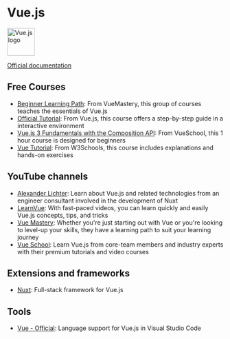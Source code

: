 # Vue.js

<img src="https://upload.wikimedia.org/wikipedia/commons/thumb/9/95/Vue.js_Logo_2.svg/2367px-Vue.js_Logo_2.svg.png" alt="Vue.js logo" height="64" />

[Official documentation](https://vuejs.org/)

## Free Courses

- [Beginner Learning Path](https://www.vuemastery.com/learning-path/beginner/): From VueMastery, this group of courses teaches the essentials of Vue.js
- [Official Tutorial](https://vuejs.org/tutorial): From Vue.js, this course offers a step-by-step guide in a interactive environment
- [Vue.js 3 Fundamentals with the Composition API](https://vueschool.io/courses/vue-js-fundamentals-with-the-composition-api): From VueSchool, this 1 hour course is designed for beginners
- [Vue Tutorial](https://www.w3schools.com/vue/): From W3Schools, this course includes explanations and hands-on exercises

## YouTube channels

- [Alexander Lichter](https://www.youtube.com/@TheAlexLichter): Learn about Vue.js and related technologies from an engineer consultant involved in the development of Nuxt
- [LearnVue](https://www.youtube.com/@LearnVue): With fast-paced videos, you can learn quickly and easily Vue.js concepts, tips, and tricks
- [Vue Mastery](https://www.youtube.com/@VueMastery):  Whether you're just starting out with Vue or you're looking to level-up your skills, they have a learning path to suit your learning journey
- [Vue School](https://www.youtube.com/@vueschool): Learn Vue.js from core-team members and industry experts with their premium tutorials and video courses

## Extensions and frameworks

- [Nuxt](https://nuxt.com/): Full-stack framework for Vue.js

## Tools

- [Vue - Official](https://marketplace.visualstudio.com/items?itemName=Vue.volar): Language support for Vue.js in Visual Studio Code